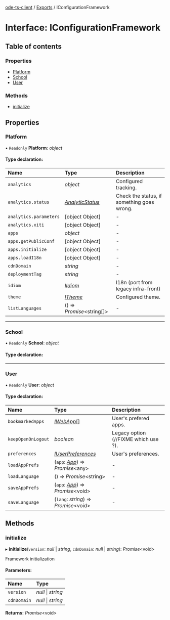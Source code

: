 [ode-ts-client](../README.md) / [Exports](../modules.md) / IConfigurationFramework

# Interface: IConfigurationFramework

## Table of contents

### Properties

- [Platform](iconfigurationframework.md#platform)
- [School](iconfigurationframework.md#school)
- [User](iconfigurationframework.md#user)

### Methods

- [initialize](iconfigurationframework.md#initialize)

## Properties

### Platform

• `Readonly` **Platform**: *object*

#### Type declaration:

Name | Type | Description |
:------ | :------ | :------ |
`analytics` | *object* | Configured tracking.   |
`analytics.status` | [*AnalyticStatus*](../modules.md#analyticstatus) | Check the status, if something goes wrong.   |
`analytics.parameters` | [object Object] | - |
`analytics.xiti` | [object Object] | - |
`apps` | *object* | - |
`apps.getPublicConf` | [object Object] | - |
`apps.initialize` | [object Object] | - |
`apps.loadI18n` | [object Object] | - |
`cdnDomain` | *string* | - |
`deploymentTag` | *string* | - |
`idiom` | [*IIdiom*](iidiom.md) | I18n (port from legacy infra-front)   |
`theme` | [*ITheme*](itheme.md) | Configured theme.   |
`listLanguages` | () => *Promise*<string[]\> | - |

___

### School

• `Readonly` **School**: *object*

#### Type declaration:

___

### User

• `Readonly` **User**: *object*

#### Type declaration:

Name | Type | Description |
:------ | :------ | :------ |
`bookmarkedApps` | [*IWebApp*](iwebapp.md)[] | User's prefered apps.   |
`keepOpenOnLogout` | *boolean* | Legacy option (//FIXME which use ?).   |
`preferences` | [*IUserPreferences*](iuserpreferences.md) | User's preferences.   |
`loadAppPrefs` | (`app`: [*App*](../modules.md#app)) => *Promise*<any\> | - |
`loadLanguage` | () => *Promise*<string\> | - |
`saveAppPrefs` | (`app`: [*App*](../modules.md#app)) => *Promise*<void\> | - |
`saveLanguage` | (`lang`: *string*) => *Promise*<void\> | - |

## Methods

### initialize

▸ **initialize**(`version`: *null* \| *string*, `cdnDomain`: *null* \| *string*): *Promise*<void\>

Framework initialization

#### Parameters:

Name | Type |
:------ | :------ |
`version` | *null* \| *string* |
`cdnDomain` | *null* \| *string* |

**Returns:** *Promise*<void\>
